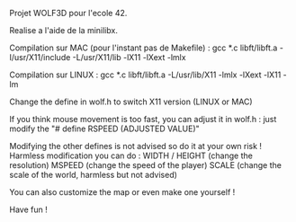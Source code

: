 Projet WOLF3D pour l'ecole 42.

Realise a l'aide de la minilibx.

Compilation sur MAC (pour l'instant pas de Makefile) :
gcc *.c libft/libft.a -I/usr/X11/include -L/usr/X11/lib -lX11 -lXext -lmlx

Compilation sur LINUX :
gcc *.c libft/libft.a -L/usr/lib/X11 -lmlx -lXext -lX11 -lm

Change the define in wolf.h to switch X11 version (LINUX or MAC)

If you think mouse movement is too fast, you can adjust it in wolf.h : just modify the "# define RSPEED (ADJUSTED VALUE)"

Modifying the other defines is not advised so do it at your own risk !
Harmless modification you can do :
	WIDTH / HEIGHT (change the resolution)
	MSPEED (change the speed of the player)
	SCALE (change the scale of the world, harmless but not advised)

You can also customize the map or even make one yourself !

Have fun !
